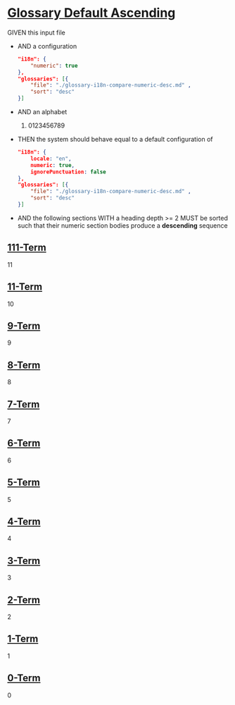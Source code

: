 # [Glossary Default Ascending](#glossary-default-ascending)

GIVEN this input file

*   AND a configuration

    ```json
    "i18n": {
        "numeric": true
    },
    "glossaries": [{
        "file": "./glossary-i18n-compare-numeric-desc.md" ,
        "sort": "desc"
    }]
    ```

*   AND an alphabet
    1.  0123456789

*   THEN the system should behave equal to a default configuration of

    ```json
    "i18n": {
        locale: "en",
        numeric: true,
        ignorePunctuation: false
    },
    "glossaries": [{
        "file": "./glossary-i18n-compare-numeric-desc.md" ,
        "sort": "desc"
    }]
    ```

*   AND the following sections WITH a heading depth >= 2 MUST be sorted such that their numeric section bodies produce a **descending** sequence

## [111-Term](#111-term)

11

## [11-Term](#11-term)

10

## [9-Term](#9-term)

9

## [8-Term](#8-term)

8

## [7-Term](#7-term)

7

## [6-Term](#6-term)

6

## [5-Term](#5-term)

5

## [4-Term](#4-term)

4

## [3-Term](#3-term)

3

## [2-Term](#2-term)

2

## [1-Term](#1-term)

1

## [0-Term](#0-term)

0
